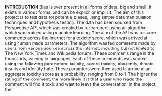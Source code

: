 **INTRODUCTION**
  Bias is ever present in all forms of data, big and small. It exists in various forms, and can be explicit or implicit. The aim of this project is to test data for potential biases, using simple data manipulation techniques and hypothesis testing. The data has been sourced from Perspective API, which was created by researchers using an algorithm which was trained using machine learning. The aim of the API was to score comments across the internet for a toxicity score, which was arrived at using human made parameters. The algorithm was fed comments made by users from various sources across the internet, including but not limited to The New York Times and Wikipedia forums. These comments range in the thousands, varying in languages.
  Each of these comments was scored using the following parameters: toxicity, severe toxicity, obscentiy, threats, insults and identity hate. These paramters were then used to arrive at an aggregate toxicity score as a probability, ranging from 0 to 1. The higher the rating of the comment, the more likely it is that a user who reads the comment will find it toxic and want to leave the conversation. In the project, the 
